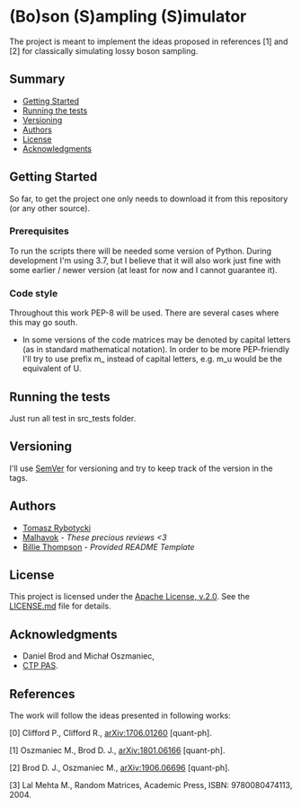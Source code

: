 # (Bo)son (S)ampling (S)imulator

The project is meant to implement the ideas proposed in references [1] and [2] for classically simulating 
lossy boson sampling.  

## Summary

  - [Getting Started](#getting-started)
  - [Running the tests](#running-the-tests)
  - [Versioning](#versioning)
  - [Authors](#authors)
  - [License](#license)
  - [Acknowledgments](#acknowledgments)

## Getting Started

So far, to get the project one only needs to download it from this repository (or any other source).

### Prerequisites

To run the scripts there will be needed some version of Python. During development I'm using 3.7, but I believe that
it will also work just fine with some earlier / newer version (at least for now and I cannot guarantee it).

### Code style

Throughout this work PEP-8 will be used. There are several cases where this may go south.

* In some versions of the code matrices may be denoted by capital letters (as in standard mathematical notation). In
order to be more PEP-friendly I'll try to use prefix m_ instead of capital letters, e.g. m_u would be the equivalent of
U. 

## Running the tests

Just run all test in src_tests folder.

## Versioning

I'll use [SemVer](http://semver.org/) for versioning and try to keep track of the version in the tags. 

## Authors

  - [Tomasz Rybotycki](https://github.com/Tomev)
  - [Malhavok](https://github.com/Malhavok) - *These precious reviews <3*
  - [Billie Thompson](https://github.com/PurpleBooth) - *Provided README Template* 

## License

This project is licensed under the [Apache License, v.2.0](LICENSE.md).
See the [LICENSE.md](LICENSE.md) file for details.

## Acknowledgments

  - Daniel Brod and Michał Oszmaniec, 
  - [CTP PAS](http://www.cft.edu.pl/new/public/pl).
  
  
## References

The work will follow the ideas presented in following works:

[0] Clifford P., Clifford R., [arXiv:1706.01260](https://arxiv.org/abs/1706.01260) [quant-ph].

[1] Oszmaniec M., Brod D. J., [arXiv:1801.06166](https://arxiv.org/abs/1801.06166) [quant-ph].

[2] Brod D. J., Oszmaniec M., [arXiv:1906.06696](https://arxiv.org/abs/1906.06696) [quant-ph].

[3] Lal Mehta M., Random Matrices, Academic Press, ISBN: 9780080474113, 2004.
